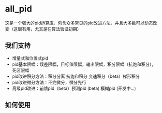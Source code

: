 # all_pid

这是一个强大的pid运算库，包含众多常见的pid改进方法，并且大多数可以动态改变（这很有用，尤其是在算法验证初期）

## 我们支持

* 增量式和位置式pid
* pid基本限幅：误差限幅，目标值限幅，输出限幅，积分限幅（抗饱和积分），死区限幅
* pid改进积分方法：积分分离 抗饱和积分 变速积分（beta）梯形积分
* pid改进微分方法：不完微分，微分先行
* 高级pid改进：前馈pid（beta）预测pid (beta) 模糊pid (开发中...)

## 如何使用
